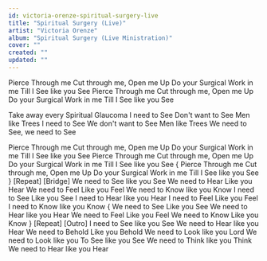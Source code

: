 ```yaml
---
id: victoria-orenze-spiritual-surgery-live
title: "Spiritual Surgery (Live)"
artist: "Victoria Orenze"
album: "Spiritual Surgery (Live Ministration)"
cover: ""
created: ""
updated: ""
---
```


Pierce Through me
Cut through me, Open me Up
Do your Surgical Work in me
Till I See like you See
Pierce Through me
Cut through me, Open me Up
Do your Surgical Work in me
Till I See like you See

Take away every Spiritual Glaucoma
I need to See
Don't want to See Men like Trees
I need to See
We don't want to See Men like Trees
We need to See, we need to See

Pierce Through me
Cut through me, Open me Up
Do your Surgical Work in me
Till I See like you See
Pierce Through me
Cut through me, Open me Up
Do your Surgical Work in me
Till I See like you See
{ Pierce Through me
Cut through me, Open me Up
Do your Surgical Work in me
Till I See like you See } [Repeat]
[Bridge]
We need to See like you See
We need to Hear
Like you Hear
We need to Feel
Like you Feel
We need to Know like you Know
I need to See
Like you See
I need to Hear like you Hear
I need to Feel
Like you Feel
I need to Know like you Know
{ We need to See
Like you See
We need to Hear like you Hear
We need to Feel
Like you Feel
We need to Know
Like you Know } [Repeat]
[Outro]
I need to See like you See
We need to Hear like you Hear
We need to Behold
Like you Behold
We need to Look like you Lord
We need to Look like you
To See like you See
We need to Think like you Think
We need to Hear like you Hear
